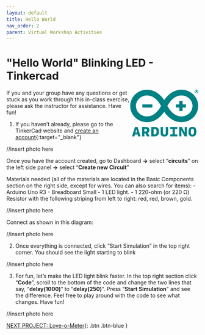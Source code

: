 ```yaml
---
layout: default
title: Hello World
nav_order: 2
parent: Virtual Workshop Activities
---
```


# "Hello World" Blinking LED - Tinkercad

<img src="..\images\arduino-icon.png" alt="arduino icon" style="float:right;width:180px;">

If you and your group have any questions or get stuck as you work through this in-class exercise, please ask the instructor for assistance.  Have fun!

1. If you haven’t already, please go to the TinkerCad website and [create an account](https://www.tinkercad.com/){:target="_blank"}

//insert photo here

Once you have the account created, go to Dashboard **->** select “**circuits**” on the left side panel **->** select “**Create new Circuit**”

Materials needed (all of the materials are located in the Basic Components section on the right side, except for wires. You can also search for items):
          - Arduino Uno R3
          - Breadboard Small
          - 1 LED light.
          - 1 220-ohm (or 220 Ω) Resistor with the following striping from left to right: red, red, brown, gold.

//insert photo here

Connect as shown in this diagram:

//insert photo here

2. Once everything is connected, click “Start Simulation” in the top right corner. You should see the light starting to blink

//insert photo here

3. For fun, let’s make the LED light blink faster.  In the top right section click “**Code**”, scroll to the bottom of the code and change the two lines that say, “**delay(1000)**” to “**delay(250)**”.  Press “**Start Simulation**” and see the difference.   Feel free to play around with the code to see what changes. Have fun!

//insert photo here

[NEXT PROJECT: Love-o-Meter](love-o-meter.html){: .btn .btn-blue }
